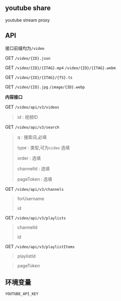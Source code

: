 ## youtube share 

youtube stream proxy 


## API

接口前缀均为`/video`

GET `/video/{ID}.json`

GET `/video/{ID}/{ITAG}.mp4` `/video/{ID}/{ITAG}.webm`

GET `/video/{ID}/{ITAG}/{TS}.ts`

GET `/video/{ID}.jpg` `/image/{ID}.webp`

**内容接口**

GET `/video/api/v3/videos` 

> id : 视频ID

GET `/video/api/v3/search` 

> q : 搜索词,必填
> 
> type :  类型,可为`video` 选填
> 
> order : 选填
> 
> channelId : 选填
>
> pageToken : 选填

GET `/video/api/v3/channels` 

> forUsername
> 
> id

GET `/video/api/v3/playlists` 

> channelId
> 
> id

GET `/video/api/v3/playlistItems` 

> playlistId

> pageToken

## 环境变量

`YOUTUBE_API_KEY`

